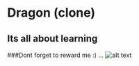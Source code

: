 
# Dragon (clone)
## Its all about learning
###Dont forget to reward me :) ... 
 ![alt text](https://fbcdn-sphotos-d-a.akamaihd.net/hphotos-ak-xpa1/v/t1.0-9/10982470_830551117016469_8015409174503149750_n.jpg?oh=529f8c8fd2cc6001255ec9e9c691a4a6&oe=5590703B&__gda__=1431970435_37e1916f3817813208b274f95c74c824 "Logo Title Text 1")
 